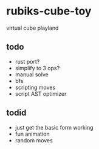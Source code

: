 # rubiks-cube-toy

virtual cube playland

## todo

- rust port?
- simplify to 3 ops?
- manual solve
- bfs
- scripting moves
- script AST optimizer

## todid

- just get the basic form working
- fun animation
- random moves
